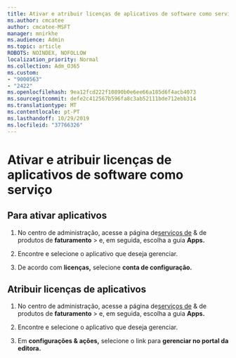 ```yaml
---
title: Ativar e atribuir licenças de aplicativos de software como serviço
ms.author: cmcatee
author: cmcatee-MSFT
manager: mnirkhe
ms.audience: Admin
ms.topic: article
ROBOTS: NOINDEX, NOFOLLOW
localization_priority: Normal
ms.collection: Adm_O365
ms.custom:
- "9000563"
- "2422"
ms.openlocfilehash: 9ea12fcd222f10890b0e6ee66a185d6f4acb4073
ms.sourcegitcommit: defe2c412567b596fa8c3ab52111bde712ebb314
ms.translationtype: MT
ms.contentlocale: pt-PT
ms.lasthandoff: 10/29/2019
ms.locfileid: "37766326"
---
```

# <a name="activate-and-assign-software-as-a-service-app-licenses"></a>Ativar e atribuir licenças de aplicativos de software como serviço 

## <a name="to-activate-apps"></a>Para ativar aplicativos

1. No centro de administração, acesse a página de[serviços de](https://go.microsoft.com/fwlink/p/?linkid=842054) & de produtos de **faturamento** > e, em seguida, escolha a guia **Apps.**

2. Encontre e selecione o aplicativo que deseja gerenciar.

3. De acordo com **licenças,** selecione **conta de configuração.**  

## <a name="to-assign-app-licenses"></a>Atribuir licenças de aplicativos

1. No centro de administração, acesse a página de[serviços de](https://go.microsoft.com/fwlink/p/?linkid=842054) & de produtos de **faturamento** > e, em seguida, escolha a guia **Apps.**

2. Encontre e selecione o aplicativo que deseja gerenciar.  

3. Em **configurações & ações,** selecione o link para **gerenciar no portal da editora.**